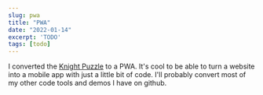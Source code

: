 ```yaml
---
slug: pwa
title: "PWA"
date: "2022-01-14"
excerpt: 'TODO'
tags: [todo]
---
```


I converted the [Knight Puzzle](https://knightpuzzle.ihtfy.com/) to a PWA. It's cool to be able to turn a website into a mobile app with just a little bit of code. I'll probably convert most of my other code tools and demos I have on github.
